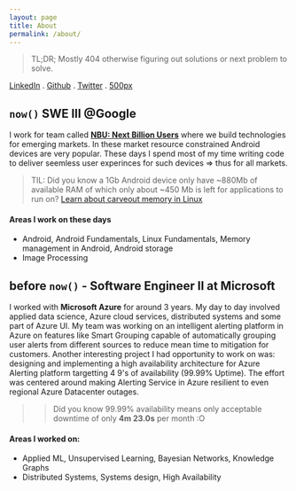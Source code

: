 ```yaml
---
layout: page
title: About
permalink: /about/
---
```


> TL;DR; Mostly 404 otherwise figuring out solutions or next problem to solve.

[LinkedIn](https://www.linkedin.com/in/minhazav/) . [Github](https://github.com/mebjas) . [Twitter](https://twitter.com/minhazav) . [500px](https://500px.com/mebjas)

## `now()` SWE III @Google

I work for team called **[NBU: Next Billion Users](https://www.blog.google/technology/next-billion-users)** where we build technologies for emerging markets. In these market resource constrained Android devices are very popular. These days I spend most of my time writing code to deliver seemless user experinces for such devices => thus for all markets.

 > TIL: Did you know a 1Gb Android device only have ~880Mb of available RAM of which only about ~450 Mb is left for applications to run on? [Learn about carveout memory in Linux](https://developer.toradex.com/knowledge-base/carveout-memory-(linux))

#### Areas I work on these days
 - Android, Android Fundamentals, Linux Fundamentals, Memory management in Android, Android storage
 - Image Processing
 
## before `now()` - Software Engineer II at Microsoft
I worked with **Microsoft Azure** for around 3 years. My day to day involved applied data science, Azure cloud services, distributed systems and some part of Azure UI. My team was working on an intelligent alerting platform in Azure on features like Smart Grouping capable of automatically grouping user alerts from different sources to reduce mean time to mitigation for customers. Another interesting project I had opportunity to work on was: designing and implementing a high availability architecture for Azure Alerting platform targetting 4 9's of availability (99.99% Uptime). The effort was centered around making Alerting Service in Azure resilient to even regional Azure Datacenter outages.

>> Did you know 99.99% availability means only acceptable downtime of only **4m 23.0s** per month :O

#### Areas I worked on:
 - Applied ML, Unsupervised Learning, Bayesian Networks, Knowledge Graphs
 - Distributed Systems, Systems design, High Availability
